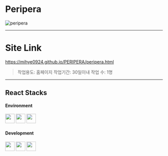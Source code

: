# Peripera 
![peripera](https://github.com/mihye0924/PERIPERA/assets/71968785/781a43ee-a940-44e5-8acd-d76bfcee237b)

------------
# Site Link
https://mihye0924.github.io/PERIPERA/peripera.html

>작업용도: 홈페이지 
>작업기간: 30일이내
>작업 수: 1명
  
------------
## React Stacks

#### Environment   
<img src="https://github.com/mihye0924/react_context_app/assets/71968785/6e825b86-c259-48c2-a272-4286e74d9798" width="30">
<img src="https://github.com/mihye0924/react_context_app/assets/71968785/557f00bf-2f5f-4bc9-9d63-10565250d6f9" width="30">
<img src="https://github.com/mihye0924/react_context_app/assets/71968785/64f67e8b-759f-4063-a3bc-29dc3918e44b" width="30">

#### Development  
<img src="https://github.com/mihye0924/PERIPERA/assets/71968785/7b32d8ff-cb6b-4f81-9501-357f15c48994" width="30">
<img src="https://github.com/mihye0924/PERIPERA/assets/71968785/f71d27fe-0839-43c4-bafe-7f9fe7474639" width="30">
<img src="https://github.com/mihye0924/PERIPERA/assets/71968785/171f03bc-fc22-456c-aedf-ad9c944c70ae" width="30"> 
